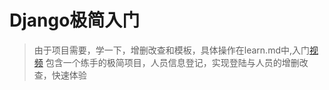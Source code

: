 # Django极简入门
> 由于项目需要，学一下，增删改查和模板，具体操作在learn.md中,入门[视频](https://www.bilibili.com/video/BV1pX4y1F7oz?p=10&spm_id_from=pageDriver&vd_source=f29d2b9725e212b510b052ff38de700d)
包含一个练手的极简项目，人员信息登记，实现登陆与人员的增删改查，快速体验
